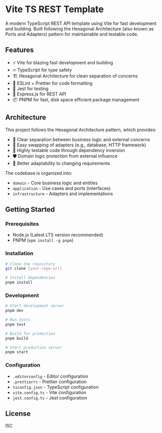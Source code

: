 # Vite TS REST Template

A modern TypeScript REST API template using Vite for fast development and building. Built following the Hexagonal Architecture (also known as Ports and Adapters) pattern for maintainable and testable code.

## Features

- ⚡️ Vite for blazing fast development and building
- 🔥 TypeScript for type safety
- 🏗️ Hexagonal Architecture for clean separation of concerns
- 📝 ESLint + Prettier for code formatting
- 🧪 Jest for testing
- 🚀 Express.js for REST API
- 📦 PNPM for fast, disk space efficient package management

## Architecture

This project follows the Hexagonal Architecture pattern, which provides:

- 🎯 Clear separation between business logic and external concerns
- 🔌 Easy swapping of adapters (e.g., database, HTTP framework)
- 🧪 Highly testable code through dependency inversion
- 🛡️ Domain logic protection from external influence
- 🔄 Better adaptability to changing requirements

The codebase is organized into:

- `domain` - Core business logic and entities
- `application` - Use cases and ports (interfaces)
- `infrastructure` - Adapters and implementations

## Getting Started

### Prerequisites

- Node.js (Latest LTS version recommended)
- PNPM (`npm install -g pnpm`)

### Installation

```bash
# Clone the repository
git clone [your-repo-url]

# Install dependencies
pnpm install
```

### Development

```bash
# Start development server
pnpm dev

# Run tests
pnpm test

# Build for production
pnpm build

# Start production server
pnpm start
```

### Configuration

- `.editorconfig` - Editor configuration
- `.prettierrc` - Prettier configuration
- `tsconfig.json` - TypeScript configuration
- `vite.config.ts` - Vite configuration
- `jest.config.ts` - Jest configuration

## License

ISC
